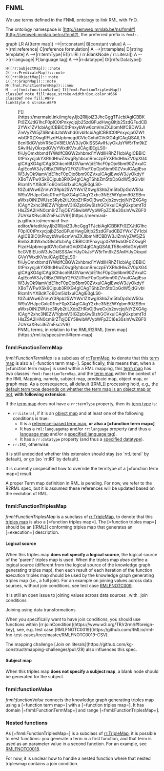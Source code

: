 ## FNML

We use terms defined in the <a>FNML</a> ontology to link <a>RML</a> with <a>FnO</a>.

The ontology namespace is [http://semweb.mmlab.be/ns/fnml#](http://semweb.mmlab.be/ns/fnml#),
the preferred prefix is `fnml:`.

<div class="mermaid remove">
graph LR
    A([term map]) -->|rr:constant| B[constant value]
    A -->|rml:reference| C[reference formulation]
    A -->|rr:template| D[string template]
    A -->|rr:termType| E([rr:IRI / rr:BlankNode / rr:Literal])
    A -->|rr:language| F[language tag]
    A -->|rr:datatype| G([rdfs:Datatype])
    
    H([rr:SubjectMap]):::note
    J([rr:PredicateMap]):::note
    K([rr:ObjectMap]):::note
    L([rr:GraphMap]):::note
    M([fnml:FunctionTermMap]):::new
    M -->|fnml:functionValue| I([fnml:FuntionTriplesMap])
    classDef note fill:#eee,stroke-width:0px,color:#666
    classDef new fill:#8F9
    linkStyle 6 stroke:#8F9
</div>

<figure data-format="markdown">
[![](https://mermaid.ink/img/eyJjb2RlIjoiZ3JhcGggTFJcbiAgICBBKFt0ZXJtIG1hcF0pIC0tPnxycjpjb25zdGFudHwgQltjb25zdGFudCB2YWx1ZV1cbiAgICBBIC0tPnxybWw6cmVmZXJlbmNlfCBDW3JlZmVyZW5jZSBmb3JtdWxhdGlvbl1cbiAgICBBIC0tPnxycjp0ZW1wbGF0ZXwgRFtzdHJpbmcgdGVtcGxhdGVdXG4gICAgQSAtLT58cnI6dGVybVR5cGV8IEUoW3JyOklSSSAvIHJyOkJsYW5rTm9kZSAvIHJyOkxpdGVyYWxdKVxuICAgIEEgLS0-fHJyOmxhbmd1YWdlfCBGW2xhbmd1YWdlIHRhZ11cbiAgICBBIC0tPnxycjpkYXRhdHlwZXwgRyhbcmRmczpEYXRhdHlwZV0pXG4gICAgXG4gICAgSChbcnI6U3ViamVjdE1hcF0pOjo6bm90ZVxuICAgIEooW3JyOlByZWRpY2F0ZU1hcF0pOjo6bm90ZVxuICAgIEsoW3JyOk9iamVjdE1hcF0pOjo6bm90ZVxuICAgIEwoW3JyOkdyYXBoTWFwXSk6Ojpub3RlXG4gICAgTShbZm5tbDpGdW5jdGlvblRlcm1NYXBdKTo6Om5ld1xuICAgIE0gLS0-fGZubWw6ZnVuY3Rpb25WYWx1ZXwgSShbZm5tbDpGdW50aW9uVHJpcGxlc01hcF0pXG4gICAgY2xhc3NEZWYgbm90ZSBmaWxsOiNlZWUsc3Ryb2tlLXdpZHRoOjBweCxjb2xvcjojNjY2XG4gICAgY2xhc3NEZWYgbmV3IGZpbGw6IzhGOVxuICAgIGxpbmtTdHlsZSA2IHN0cm9rZTojOEY5IiwibWVybWFpZCI6e30sInVwZGF0ZUVkaXRvciI6ZmFsc2V9)](https://mermaid-js.github.io/mermaid-live-editor/#/edit/eyJjb2RlIjoiZ3JhcGggTFJcbiAgICBBKFt0ZXJtIG1hcF0pIC0tPnxycjpjb25zdGFudHwgQltjb25zdGFudCB2YWx1ZV1cbiAgICBBIC0tPnxybWw6cmVmZXJlbmNlfCBDW3JlZmVyZW5jZSBmb3JtdWxhdGlvbl1cbiAgICBBIC0tPnxycjp0ZW1wbGF0ZXwgRFtzdHJpbmcgdGVtcGxhdGVdXG4gICAgQSAtLT58cnI6dGVybVR5cGV8IEUoW3JyOklSSSAvIHJyOkJsYW5rTm9kZSAvIHJyOkxpdGVyYWxdKVxuICAgIEEgLS0-fHJyOmxhbmd1YWdlfCBGW2xhbmd1YWdlIHRhZ11cbiAgICBBIC0tPnxycjpkYXRhdHlwZXwgRyhbcmRmczpEYXRhdHlwZV0pXG4gICAgXG4gICAgSChbcnI6U3ViamVjdE1hcF0pOjo6bm90ZVxuICAgIEooW3JyOlByZWRpY2F0ZU1hcF0pOjo6bm90ZVxuICAgIEsoW3JyOk9iamVjdE1hcF0pOjo6bm90ZVxuICAgIEwoW3JyOkdyYXBoTWFwXSk6Ojpub3RlXG4gICAgTShbZm5tbDpGdW5jdGlvblRlcm1NYXBdKTo6Om5ld1xuICAgIE0gLS0-fGZubWw6ZnVuY3Rpb25WYWx1ZXwgSShbZm5tbDpGdW50aW9uVHJpcGxlc01hcF0pXG4gICAgY2xhc3NEZWYgbm90ZSBmaWxsOiNlZWUsc3Ryb2tlLXdpZHRoOjBweCxjb2xvcjojNjY2XG4gICAgY2xhc3NEZWYgbmV3IGZpbGw6IzhGOVxuICAgIGxpbmtTdHlsZSA2IHN0cm9rZTojOEY5IiwibWVybWFpZCI6e30sInVwZGF0ZUVkaXRvciI6ZmFsc2V9)
<figcaption>FNML terms, in relation to the RML/R2RML [term map](https://rml.io/specs/rml/#term-map)</figcaption>
</figure>

### fnml:FunctionTermMap

<dfn>fnml:FunctionTermMap</dfn> is a subclass of [rr:TermMap](http://www.w3.org/ns/r2rml#TermMap),
to denote that this [term map](https://rml.io/specs/rml/#term-map) is also a [=function term map=].
Specifically, this means that, when a [=function term map=] is used within a <a>RML mapping</a>,
this [term map](https://rml.io/specs/rml/#term-map) has two classes: `fnml:FunctionTermMap`, and the [term map](https://rml.io/specs/rml/#term-map) within the context of the RML Mapping,
namely, subject map, predicate map, object map, or graph map.
As a consequence, all default [[RML]] processing hold, e.g.,
the [default term type depends on whether the term map is an object map or not](https://rml.io/specs/rml/#termtype),
**with following extension**:

If the [term map](https://rml.io/specs/rml/#term-map) does not have a `rr:termType` property, then its [term type](https://rml.io/specs/rml/#term-type) is:
* `rr:Literal`, if it is an [object map](https://www.w3.org/TR/r2rml/#dfn-object-map) and at least one of the following conditions is true:
   * It is a [reference-based term map](https://rml.io/specs/rml/#reference-valued-term-map),  **or also a [=function term map=]**
   * It has a `rml:languageMap` and/or `rr:language` property (and thus a [language map](https://rml.io/specs/rml/#language-map) and/or a [specified language tag](https://rml.io/specs/rml/#specified-language-tag)).
   * It has a `rr:datatype` property (and thus a [specified datatype](https://rml.io/specs/rml/#specified-datatype)).
* `rr:IRI`, otherwise.

<p class="issue" data-number="5" data-format="markdown">
It is still undecided whether this extension should stay (so `rr:Literal` by default),
or go (so `rr:IRI` by default).
</p>

<p class="issue" data-number="7" data-format="markdown">
It is currently unspecified how to override the termtype of a [=function term map=] result.
</p>

<p class="issue" data-number="12" data-format="markdown">
A proper Term map definition in RML is pending.
For now, we refer to the R2RML spec, but it is assumed these references will be updated based on the evolution of RML.
</p>

### fnml:FunctionTriplesMap

<dfn>fnml:FunctionTriplesMap</dfn> is a subclass of [rr:TripleMap](http://www.w3.org/ns/r2rml#TriplesMap),
to denote that this [triples map](https://rml.io/specs/rml/#term-map) is also a [=function triples map=].
The [=function triples map=] should be an [[RML]] conforming triples map
that generates an [=execution=] description.

#### Logical source

When this triples map **does not specify a logical source**, the logical source of the 'parent' triples map is used.
When the triples map _does_ define a logical source (different from the logical source of the knowledge graph generating triples map),
then each result of each iteration of the function execution triples map should be used by the knowledge graph generating triples map
(i.e., a full join).
For an example on joining values across data sources, without join conditions, see test case [RMLFNOTC009](https://github.com/RMLio/rml-fno-test-cases/tree/master/RMLFNOTC0009-CSV).

<p class="issue" data-number="2" data-format="markdown">
It is still an open issue to joining values across data sources _with_ join conditions
</p>

<div class="practice">

<span class="practicelab">Joining using data transformations</span>

<p class="practicedesc" data-format="markdown">When you specifically want to have join conditions, you should use functions within [rr:joinCondition](https://www.w3.org/TR/r2rml/#foreign-key),
see, e.g. test case [RMLFNOTC0019](https://github.com/RMLio/rml-fno-test-cases/tree/master/RMLFNOTC0019-CSV).
</p>
</div>

<p class="issue" data-number="4" data-format="markdown">
The mapping challenge [Join on literals](https://github.com/kg-construct/mapping-challenges/pull/29) also influences this spec.
</p>

#### Subject map

When this triples map **does not specify a subject map**, a blank node should be generated for the subject.

### fnml:functionValue

<dfn>fnml:functionValue</dfn> connects the knowledge graph generating triples map using a [=function term map=] with a [=function triples map=].
It has domain [=fnml:FunctionTermMap=] and range [=fnml:FunctionTriplesMap=].

### Nested functions

As [=fnml:FunctionTriplesMap=] is a subclass of [rr:TripleMap](http://www.w3.org/ns/r2rml#TriplesMap),
it is possible to nest functions: you generate a term in a first function, and that term is used as an parameter value in a second function.
For an example, see [RMLFNOTC0018](https://github.com/RMLio/rml-fno-test-cases/tree/master/RMLFNOTC0018-CSV).

<p class="issue" data-number="3" data-format="markdown">
For now, it is unclear how to handle a nested function where that nested triplesmap contains a join condition.
</p>
